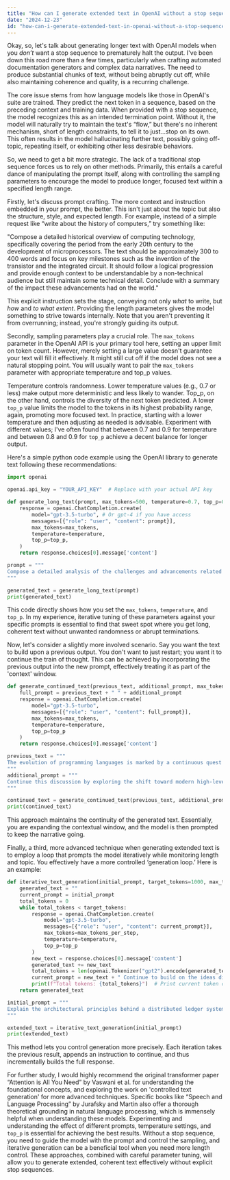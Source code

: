 ```yaml
---
title: "How can I generate extended text in OpenAI without a stop sequence?"
date: "2024-12-23"
id: "how-can-i-generate-extended-text-in-openai-without-a-stop-sequence"
---
```


Okay, so, let's talk about generating longer text with OpenAI models when you *don’t* want a stop sequence to prematurely halt the output. I've been down this road more than a few times, particularly when crafting automated documentation generators and complex data narratives. The need to produce substantial chunks of text, without being abruptly cut off, while also maintaining coherence and quality, is a recurring challenge.

The core issue stems from how language models like those in OpenAI's suite are trained. They predict the next token in a sequence, based on the preceding context and training data. When provided with a stop sequence, the model recognizes this as an intended termination point. Without it, the model will naturally try to maintain the text's “flow,” but there's no inherent mechanism, short of length constraints, to tell it to just…stop on its own. This often results in the model hallucinating further text, possibly going off-topic, repeating itself, or exhibiting other less desirable behaviors.

So, we need to get a bit more strategic. The lack of a traditional stop sequence forces us to rely on other methods. Primarily, this entails a careful dance of manipulating the prompt itself, along with controlling the sampling parameters to encourage the model to produce longer, focused text within a specified length range.

Firstly, let's discuss prompt crafting. The more context and instruction embedded in your prompt, the better. This isn't just about the topic but also the structure, style, and expected length. For example, instead of a simple request like “write about the history of computers,” try something like:

"Compose a detailed historical overview of computing technology, specifically covering the period from the early 20th century to the development of microprocessors. The text should be approximately 300 to 400 words and focus on key milestones such as the invention of the transistor and the integrated circuit. It should follow a logical progression and provide enough context to be understandable by a non-technical audience but still maintain some technical detail. Conclude with a summary of the impact these advancements had on the world."

This explicit instruction sets the stage, conveying not only *what* to write, but *how* and *to what extent*. Providing the length parameters gives the model something to strive towards internally. Note that you aren't preventing it from overrunning; instead, you're strongly guiding its output.

Secondly, sampling parameters play a crucial role. The `max_tokens` parameter in the OpenAI API is your primary tool here, setting an upper limit on token count. However, merely setting a large value doesn't guarantee your text will fill it effectively. It might still cut off if the model does not see a natural stopping point. You will usually want to pair the `max_tokens` parameter with appropriate temperature and top_p values.

Temperature controls randomness. Lower temperature values (e.g., 0.7 or less) make output more deterministic and less likely to wander. Top_p, on the other hand, controls the diversity of the next token predicted. A lower `top_p` value limits the model to the tokens in its highest probability range, again, promoting more focused text. In practice, starting with a lower temperature and then adjusting as needed is advisable. Experiment with different values; I've often found that between 0.7 and 0.9 for temperature and between 0.8 and 0.9 for `top_p` achieve a decent balance for longer output.

Here's a simple python code example using the OpenAI library to generate text following these recommendations:

```python
import openai

openai.api_key = "YOUR_API_KEY"  # Replace with your actual API key

def generate_long_text(prompt, max_tokens=500, temperature=0.7, top_p=0.9):
    response = openai.ChatCompletion.create(
        model="gpt-3.5-turbo", # Or gpt-4 if you have access
        messages=[{"role": "user", "content": prompt}],
        max_tokens=max_tokens,
        temperature=temperature,
        top_p=top_p,
    )
    return response.choices[0].message['content']

prompt = """
Compose a detailed analysis of the challenges and advancements related to data storage systems from magnetic tapes to modern solid-state drives. The text should be around 400-500 words, covering aspects such as storage density, access speeds, durability, and cost. Discuss the trade-offs between different storage technologies and their impact on various applications.  Conclude with insights into future trends in data storage.
"""

generated_text = generate_long_text(prompt)
print(generated_text)
```

This code directly shows how you set the `max_tokens`, `temperature`, and `top_p`. In my experience, iterative tuning of these parameters against your specific prompts is essential to find that sweet spot where you get long, coherent text without unwanted randomness or abrupt terminations.

Now, let's consider a slightly more involved scenario. Say you want the text to build upon a previous output. You don't want to just restart; you want it to continue the train of thought. This can be achieved by incorporating the previous output into the new prompt, effectively treating it as part of the 'context' window.

```python
def generate_continued_text(previous_text, additional_prompt, max_tokens=300, temperature=0.8, top_p=0.85):
    full_prompt = previous_text + " " + additional_prompt
    response = openai.ChatCompletion.create(
        model="gpt-3.5-turbo",
        messages=[{"role": "user", "content": full_prompt}],
        max_tokens=max_tokens,
        temperature=temperature,
        top_p=top_p
    )
    return response.choices[0].message['content']

previous_text = """
The evolution of programming languages is marked by a continuous quest for abstraction and ease of use. Early languages such as assembly provided direct control over hardware but were extremely cumbersome to program. Later, languages like FORTRAN and COBOL introduced higher levels of abstraction, allowing programmers to focus on algorithmic logic. The advent of C and its successors further expanded the paradigms with concepts such as structured programming and object orientation.
"""
additional_prompt = """
Continue this discussion by exploring the shift toward modern high-level languages such as Python and Javascript, and their impact on different development domains. Focus specifically on the aspects of scripting and rapid development.
"""

continued_text = generate_continued_text(previous_text, additional_prompt)
print(continued_text)
```

This approach maintains the continuity of the generated text. Essentially, you are expanding the contextual window, and the model is then prompted to keep the narrative going.

Finally, a third, more advanced technique when generating extended text is to employ a loop that prompts the model iteratively while monitoring length and topic. You effectively have a more controlled ‘generation loop.’ Here is an example:

```python
def iterative_text_generation(initial_prompt, target_tokens=1000, max_tokens_per_step=200, temperature=0.8, top_p=0.85):
    generated_text = ""
    current_prompt = initial_prompt
    total_tokens = 0
    while total_tokens < target_tokens:
        response = openai.ChatCompletion.create(
            model="gpt-3.5-turbo",
            messages=[{"role": "user", "content": current_prompt}],
            max_tokens=max_tokens_per_step,
            temperature=temperature,
            top_p=top_p
        )
        new_text = response.choices[0].message['content']
        generated_text += new_text
        total_tokens = len(openai.Tokenizer("gpt2").encode(generated_text))
        current_prompt = new_text + " Continue to build on the ideas discussed. "
        print(f"Total tokens: {total_tokens}")  # Print current token count.
    return generated_text

initial_prompt = """
Explain the architectural principles behind a distributed ledger system. Cover aspects such as data replication, consensus mechanisms, and immutability. Provide an introduction that would be suitable for an individual with general IT knowledge.
"""

extended_text = iterative_text_generation(initial_prompt)
print(extended_text)
```

This method lets you control generation more precisely. Each iteration takes the previous result, appends an instruction to continue, and thus incrementally builds the full response.

For further study, I would highly recommend the original transformer paper “Attention is All You Need” by Vaswani et al. for understanding the foundational concepts, and exploring the work on 'controlled text generation' for more advanced techniques. Specific books like “Speech and Language Processing” by Jurafsky and Martin also offer a thorough theoretical grounding in natural language processing, which is immensely helpful when understanding these models. Experimenting and understanding the effect of different prompts, temperature settings, and `top_p` is essential for achieving the best results. Without a stop sequence, you need to guide the model with the prompt and control the sampling, and iterative generation can be a beneficial tool when you need more length control. These approaches, combined with careful parameter tuning, will allow you to generate extended, coherent text effectively without explicit stop sequences.
